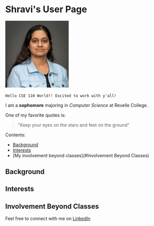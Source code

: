# Shravi's User Page

<img src="/assets/mypic.png" width="200">

```
Hello CSE 110 World!! Excited to work with y'all!
```

I am a **sophomore** majoring in *Computer Science* at Revelle College.

One of my favorite quotes is:
> "Keep your eyes on the stars and feet on the ground"

Contents:
- [Background](#Background)
- [Interests](#Interests)
- [My involvement beyond classes](#Involvement Beyond Classes)

## Background

## Interests

## Involvement Beyond Classes

Feel free to connect with me on [LinkedIn](www.linkedin.com/in/shravi-jain-aa9395238)


